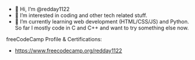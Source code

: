 - 👋 Hi, I’m @redday1122
- 👀 I’m interested in coding and other tech related stuff.
- 🌱 I’m currently learning web development (HTML/CSS/JS) and Python. So far I mostly code in C and C++ and want to try something else now.

freeCodeCamp Profile & Certifications:
- https://www.freecodecamp.org/redday1122

<!---
redday1122/redday1122 is a ✨ special ✨ repository because its `README.md` (this file) appears on your GitHub profile.
You can click the Preview link to take a look at your changes.
--->
